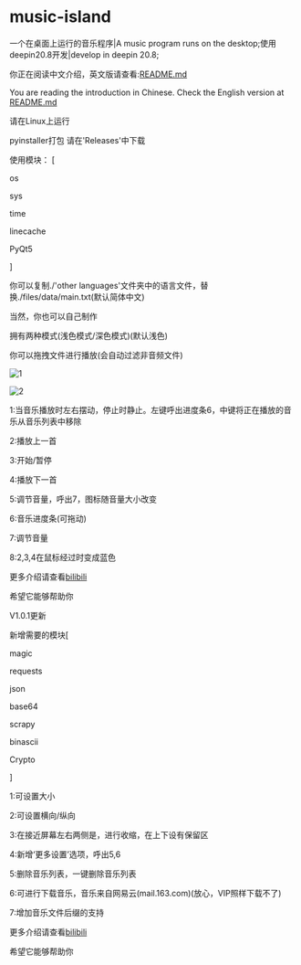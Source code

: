 # music-island
一个在桌面上运行的音乐程序|A music program runs on the desktop;使用deepin20.8开发|develop in deepin 20.8;

你正在阅读中文介绍，英文版请查看:[README.md](README.md)

You are reading the introduction in Chinese. Check the English version at [README.md](README.md)

请在Linux上运行

pyinstaller打包 请在'Releases'中下载

使用模块：
[

os

sys

time

linecache

PyQt5

]

你可以复制./'other languages'文件夹中的语言文件，替换./files/data/main.txt(默认简体中文)

当然，你也可以自己制作

拥有两种模式(浅色模式/深色模式)(默认浅色)

你可以拖拽文件进行播放(会自动过滤非音频文件)

![1](https://usercontent.githubfast.com/user-images/100999485/214250634-c24e2c1c-0ff9-4ef9-9b77-9b4df175e407.png)

![2](https://usercontent.githubfast.com/user-images/100999485/214250673-964ccf75-2745-4fae-8fc3-f96b0c39434a.png)

1:当音乐播放时左右摆动，停止时静止。左键呼出进度条6，中键将正在播放的音乐从音乐列表中移除

2:播放上一首

3:开始/暂停

4:播放下一首

5:调节音量，呼出7，图标随音量大小改变

6:音乐进度条(可拖动)

7:调节音量

8:2,3,4在鼠标经过时变成蓝色

更多介绍请查看[bilibili](https://www.bilibili.com/video/bv1tY411D7R6)

希望它能够帮助你


V1.0.1更新

新增需要的模块[

magic

requests

json

base64

scrapy

binascii

Crypto

]

1:可设置大小

2:可设置横向/纵向

3:在接近屏幕左右两侧是，进行收缩，在上下设有保留区

4:新增‘更多设置’选项，呼出5,6

5:删除音乐列表，一键删除音乐列表

6:可进行下载音乐，音乐来自网易云(mail.163.com)(放心，VIP照样下载不了)

7:增加音乐文件后缀的支持

更多介绍请查看[bilibili](https://www.bilibili.com/video/bv1tY411D7R6)

希望它能够帮助你
